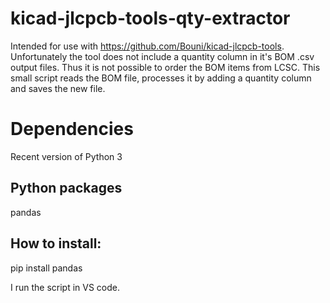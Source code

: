 # kicad-jlcpcb-tools-qty-extractor

Intended for use with https://github.com/Bouni/kicad-jlcpcb-tools.
Unfortunately the tool does not include a quantity column in it's BOM .csv output files.
Thus it is not possible to order the BOM items from LCSC.
This small script reads the BOM file, processes it by adding a quantity column and saves the new file.

# Dependencies
Recent version of Python 3
## Python packages
pandas
## How to install:
pip install pandas

I run the script in VS code.

